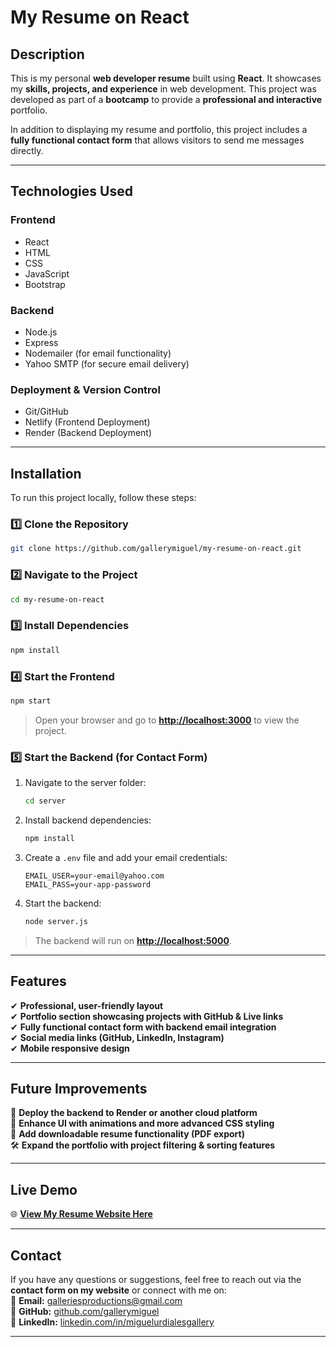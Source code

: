 # My Resume on React

## Description
This is my personal **web developer resume** built using **React**. It showcases my **skills, projects, and experience** in web development. This project was developed as part of a **bootcamp** to provide a **professional and interactive** portfolio.

In addition to displaying my resume and portfolio, this project includes a **fully functional contact form** that allows visitors to send me messages directly.

---

## Technologies Used
### Frontend
- React
- HTML
- CSS
- JavaScript
- Bootstrap  

### Backend
- Node.js
- Express
- Nodemailer (for email functionality)
- Yahoo SMTP (for secure email delivery)  

### Deployment & Version Control
- Git/GitHub
- Netlify (Frontend Deployment)
- Render (Backend Deployment)

---

## Installation
To run this project locally, follow these steps:

### 1️⃣ Clone the Repository
```bash
git clone https://github.com/gallerymiguel/my-resume-on-react.git
```
### 2️⃣ Navigate to the Project
```bash
cd my-resume-on-react
```
### 3️⃣ Install Dependencies
```bash
npm install
```
### 4️⃣ Start the Frontend
```bash
npm start
```
> Open your browser and go to **[http://localhost:3000](http://localhost:3000)** to view the project.

### 5️⃣ Start the Backend (for Contact Form)
1. Navigate to the server folder:
   ```bash
   cd server
   ```
2. Install backend dependencies:
   ```bash
   npm install
   ```
3. Create a `.env` file and add your email credentials:
   ```
   EMAIL_USER=your-email@yahoo.com
   EMAIL_PASS=your-app-password
   ```
4. Start the backend:
   ```bash
   node server.js
   ```
> The backend will run on **[http://localhost:5000](http://localhost:5000)**.

---

## Features
✔ **Professional, user-friendly layout**  
✔ **Portfolio section showcasing projects with GitHub & Live links**  
✔ **Fully functional contact form with backend email integration**  
✔ **Social media links (GitHub, LinkedIn, Instagram)**  
✔ **Mobile responsive design**  

---

## Future Improvements
🚀 **Deploy the backend to Render or another cloud platform**  
🎨 **Enhance UI with animations and more advanced CSS styling**  
📝 **Add downloadable resume functionality (PDF export)**  
🛠 **Expand the portfolio with project filtering & sorting features**  

---

## Live Demo
🌐 **[View My Resume Website Here](https://my-resume-on-react.onrender.com)**  

---

## Contact
If you have any questions or suggestions, feel free to reach out via the **contact form on my website** or connect with me on:  
📧 **Email:** galleriesproductions@gmail.com  
🔗 **GitHub:** [github.com/gallerymiguel](https://github.com/gallerymiguel)  
🔗 **LinkedIn:** [linkedin.com/in/miguelurdialesgallery](https://www.linkedin.com/in/miguelurdialesgallery)  

---

